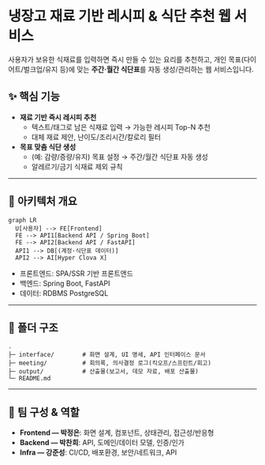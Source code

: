 # 냉장고 재료 기반 레시피 & 식단 추천 웹 서비스
사용자가 보유한 식재료를 입력하면 즉시 만들 수 있는 요리를 추천하고, 개인 목표(다이어트/벌크업/유지 등)에 맞는 **주간·월간 식단표**를 자동 생성/관리하는 웹 서비스입니다.

## ✨ 핵심 기능

- **재료 기반 즉시 레시피 추천**  
  - 텍스트/태그로 남은 식재료 입력 → 가능한 레시피 Top-N 추천  
  - 대체 재료 제안, 난이도/조리시간/칼로리 필터
- **목표 맞춤 식단 생성**  
  - (예: 감량/증량/유지) 목표 설정 → 주간/월간 식단표 자동 생성  
  - 알레르기/금기 식재료 제외 규칙

---

## 🧱 아키텍처 개요

```mermaid
graph LR
  U[사용자] --> FE[Frontend]
  FE --> API1[Backend API / Spring Boot]
  FE --> API2[Backend API / FastAPI]
  API1 --> DB[(계정·식단표 데이터)]
  API2 --> AI[Hyper Clova X]
```


* 프론트엔드: SPA/SSR 기반 프론트앤드
* 백엔드: Spring Boot, FastAPI
* 데이터: RDBMS PostgreSQL

---

## 📁 폴더 구조

```
.
├─ interface/        # 화면 설계, UI 명세, API 인터페이스 문서
├─ meeting/          # 회의록, 의사결정 로그(킥오프/스프린트/회고)
├─ output/           # 산출물(보고서, 데모 자료, 배포 산출물)
└─ README.md
```

---

## 👥 팀 구성 & 역할

* **Frontend — 박정은**: 화면 설계, 컴포넌트, 상태관리, 접근성/반응형
* **Backend — 박찬희**: API, 도메인/데이터 모델, 인증/인가
* **Infra — 강준성**: CI/CD, 배포환경, 보안/네트워크, API

